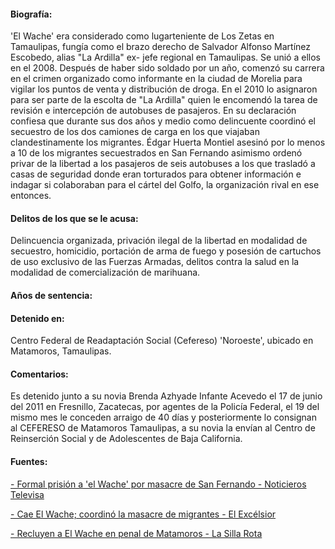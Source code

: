 #### Biografía:

'El Wache' era considerado como lugarteniente de Los Zetas en Tamaulipas, fungía como el brazo derecho de Salvador Alfonso Martínez Escobedo, alias "La Ardilla" ex- jefe regional en Tamaulipas. Se unió a ellos en el 2008. Después de haber sido soldado por un año, comenzó su carrera en el crimen organizado como informante en la ciudad de Morelia para vigilar los puntos de venta y distribución de droga. En el 2010 lo asignaron para ser parte de la escolta de "La Ardilla" quien le encomendó la tarea de revisión e intercepción de autobuses de pasajeros. En su declaración confiesa que durante sus dos años y medio como delincuente coordinó el secuestro de los dos camiones de carga en los que viajaban clandestinamente los migrantes.
Édgar Huerta Montiel asesinó por lo menos a 10 de los migrantes secuestrados en San Fernando asimismo ordenó privar de la libertad a los pasajeros de seis autobuses a los que trasladó a casas de seguridad donde eran torturados para obtener información e indagar si colaboraban para el cártel del Golfo, la organización rival en ese entonces.

#### Delitos de los que se le acusa:

Delincuencia organizada, privación ilegal de la libertad en modalidad de secuestro, homicidio, portación de arma de fuego y posesión de cartuchos de uso exclusivo de las Fuerzas Armadas, delitos contra la salud en la modalidad de comercialización de marihuana.

#### Años de sentencia: 


#### Detenido en: 

Centro Federal de Readaptación Social (Cefereso) 'Noroeste', ubicado en Matamoros, Tamaulipas.

#### Comentarios: 

Es detenido junto a su novia Brenda Azhyade Infante Acevedo el 17 de junio del 2011 en Fresnillo, Zacatecas, por agentes de la Policía Federal, el 19 del mismo mes le conceden arraigo de 40 días y posteriormente lo consignan al CEFERESO de Matamoros Tamaulipas, a su novia la envían al Centro de Reinserción Social y de Adolescentes de Baja California.

#### Fuentes:

[- Formal prisión a 'el Wache' por masacre de San Fernando - Noticieros Televisa](http://noticierostelevisa.esmas.com/nacional/334890/formal-prision-el-wache-masacre-san-fernando)

[- Cae El Wache; coordinó la masacre de migrantes - El Excélsior](http://www.excelsior.com.mx/2011/06/17/nacional/745570)

[- Recluyen a El Wache en penal de Matamoros - La Silla Rota](http://lasillarota.com/20320-encarcelan-a-el-wache-en-penal-de-matamoros#.VHYAN4eic_M)


